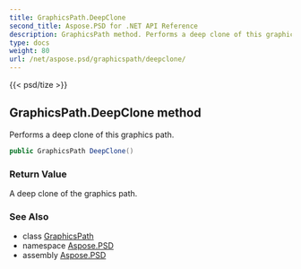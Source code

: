 ```yaml
---
title: GraphicsPath.DeepClone
second_title: Aspose.PSD for .NET API Reference
description: GraphicsPath method. Performs a deep clone of this graphics path
type: docs
weight: 80
url: /net/aspose.psd/graphicspath/deepclone/
---
```

{{< psd/tize >}}
## GraphicsPath.DeepClone method

Performs a deep clone of this graphics path.

```csharp
public GraphicsPath DeepClone()
```

### Return Value

A deep clone of the graphics path.

### See Also

* class [GraphicsPath](../)
* namespace [Aspose.PSD](../../graphicspath/)
* assembly [Aspose.PSD](../../../)



